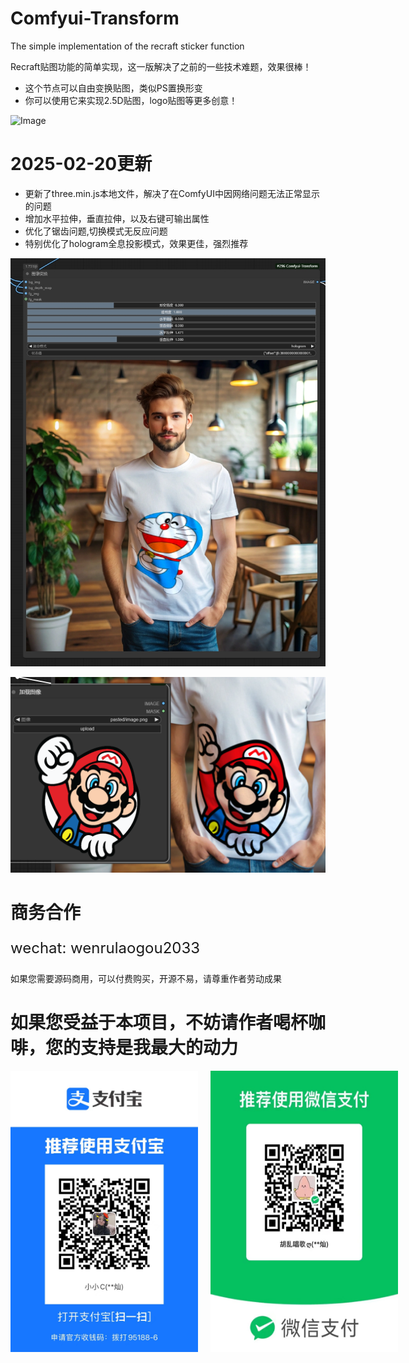 # Comfyui-Transform
The simple implementation of the recraft sticker function

Recraft贴图功能的简单实现，这一版解决了之前的一些技术难题，效果很棒！

* 这个节点可以自由变换贴图，类似PS置换形变
* 你可以使用它来实现2.5D贴图，logo贴图等更多创意！

![Image](./assets/show.gif)

# 2025-02-20更新

* 更新了three.min.js本地文件，解决了在ComfyUI中因网络问题无法正常显示的问题
* 增加水平拉伸，垂直拉伸，以及右键可输出属性
* 优化了锯齿问题,切换模式无反应问题
* 特别优化了hologram全息投影模式，效果更佳，强烈推荐

![Image](./assets/show1.png)

![Image](./assets/show2.png)

# 商务合作

<p style="font-size: 24px;">wechat: wenrulaogou2033</p>

如果您需要源码商用，可以付费购买，开源不易，请尊重作者劳动成果

# 如果您受益于本项目，不妨请作者喝杯咖啡，您的支持是我最大的动力

<div style="display: flex; justify-content: left; gap: 20px;">
    <img src="./assets/alipay.jpg" width="300" alt="支付宝收款码">
    <img src="./assets/wechat.jpg" width="300" alt="微信收款码">
</div>


